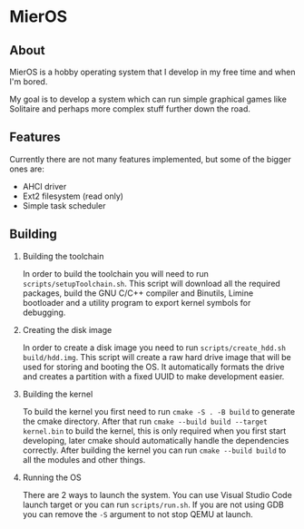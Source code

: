 # MierOS

## About
MierOS is a hobby operating system that I develop in my free time and when I'm bored.

My goal is to develop a system which can run simple graphical games like Solitaire and perhaps more complex stuff further down the road.

## Features
Currently there are not many features implemented, but some of the bigger ones are:
- AHCI driver
- Ext2 filesystem (read only)
- Simple task scheduler

## Building
1. Building the toolchain

    In order to build the toolchain you will need to run `scripts/setupToolchain.sh`. This script will download all the required packages, build the GNU C/C++ compiler and Binutils, Limine bootloader and a utility program to export kernel symbols for debugging.

2. Creating the disk image

    In order to create a disk image you need to run `scripts/create_hdd.sh build/hdd.img`. This script will create a raw hard drive image that will be used for storing and booting the OS. It automatically formats the drive and creates a partition with a fixed UUID to make development easier.

3. Building the kernel

    To build the kernel you first need to run `cmake -S . -B build` to generate the cmake directory. After that run `cmake --build build --target kernel.bin` to build the kernel, this is only required when you first start developing, later cmake should automatically handle the dependencies correctly. After building the kernel you can run `cmake --build build` to all the modules and other things.

4. Running the OS

    There are 2 ways to launch the system. You can use Visual Studio Code launch target or you can run `scripts/run.sh`. If you are not using GDB you can remove the `-S` argument to not stop QEMU at launch.
